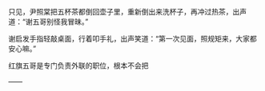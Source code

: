只见，尹照棠把五杯茶都倒回壶子里，重新倒出来洗杯子，再冲过热茶，出声道：“谢五哥别怪我冒昧。”

谢启发手指轻敲桌面，行着叩手礼，出声笑道：“第一次见面，照规矩来，大家都安心嘛。”

红旗五哥是专门负责外联的职位，根本不会把

——

